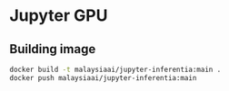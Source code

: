 # Jupyter GPU

## Building image

```bash
docker build -t malaysiaai/jupyter-inferentia:main .
docker push malaysiaai/jupyter-inferentia:main
```